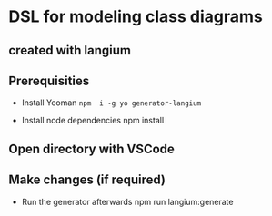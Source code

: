 # DSL for modeling class diagrams

## created with langium

## Prerequisities

- Install Yeoman
	``npm  i -g yo generator-langium``

- Install node dependencies
	npm install

## Open directory with VSCode

## Make changes (if required)

- Run the generator afterwards
	npm run langium:generate